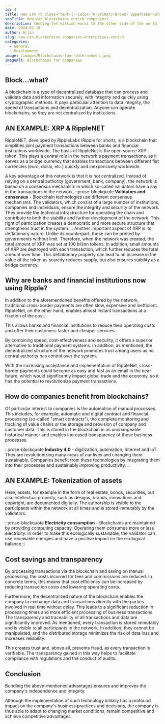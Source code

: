 ```yaml
---
id: 4
title: How can <b class="text-(--color-jm-primary-brown) uppercase">Blockchains</b> Enrich your company?
seoTitle: How can blockchains enrich companies?
description: Sending ten million euros to the other side of the world for a fraction of a cent - several thousand times within a few seconds? Blockchain technologies are revolutionising all sectors of the economy at breakneck speed. But what are blockchains? How exactly is this changing the way we do business and how do companies benefit from it?
date: 2024-07-10
author: Arian
slug: how-can-blockchains-companies-enterprises-enrich
categories:
  - General
  - Development
image: /images/Blockchains-fuer-Unternehmen.jpeg
imageAlt: Blockchains for companies
---
```


## **Block...what?**

A blockchain is a type of decentralized database that can process and validate data and information securely, with
integrity and quickly using cryptographic methods. It pays particular attention to data integrity, the speed of
transactions and decentralization. Anyone can operate blockchains, so they are not centralized by institutions.

## **AN EXAMPLE: XRP & RippleNET**

RippleNET, developed by RippleLabs (Ripple for short), is a blockchain that simplifies joint payment transactions
between banks and financial institutions worldwide. The basis of RippleNet is the open source XRP token. This plays a
central role in the network's payment transactions, as it serves as a bridge currency that enables transactions between
different fiat currencies (euro, dollar, etc.) quickly and inexpensively worldwide.

A key advantage of this network is that it is not centralized. Instead of relying on a central authority (government,
bank, company), the network is based on a consensus mechanism in which so-called validators have a say in the
transactions in the network. ::prose-blockquote **Validators and consensus** - Blockchain technologies use different
consensus mechanisms. The validators, which consist of a large number of institutions, companies and individuals, ensure
the integrity and security of the network. They provide the technical infrastructure for operating the chain and
contribute to both the stability and further development of the network. This right of participation creates a
democratic and more secure structure that strengthens trust in the system. :: Another important aspect of XRP is its
deflationary nature. Unlike its counterpart, these can be printed by governments without limit. Therefore, when the
network was created, the total amount of XRP was set at 100 billion tokens. In addition, small amounts of XRP are
destroyed with each transaction, which further reduces the total amount over time. This deflationary property can lead
to an increase in the value of the token
as scarcity reduces supply, but also ensures stability as a bridge currency.

## **Why are banks and financial institutions now using Ripple?**

In addition to the aforementioned benefits offered by the network, traditional cross-border payments are often slow,
expensive and inefficient. RippleNet, on the other hand, enables almost instant transactions at a fraction of the cost.

This allows banks and financial institutions to reduce their operating costs and offer their customers faster and
cheaper services.

By combining speed, cost-effectiveness and security, it offers a superior alternative to
traditional payment systems. In addition, as mentioned, the decentralized structure of the network promotes
trust among users as no central authority has control over the system.

With the increasing acceptance and implementation of RippleNet, cross-border payments could become as easy and fast as
an email in the near future, which would significantly impact global trade and the economy, so it has the potential to
revolutionize payment transactions.

## **How ​​do companies benefit from blockchains?**

Of particular interest to companies is the automation of manual processes. This includes, for example,
automatic and digital contract and financial processing (so-called "smart contracts"), the complete monitoring and
tracking of value chains or the storage and provision of company and customer data. This is stored in the blockchain in
an unchangeable historical manner and enables increased transparency of these business processes.

::prose-blockquote
**Industry 4.0** - digitization, automation, Internet and IoT: They are revolutionizing many areas of our
lives and changing them sustainably. Companies benefit from these technologies by integrating them into their
processes and sustainably improving productivity. ::

## **AN EXAMPLE: Tokenization of assets**

Here, assets, for example in the form of real estate, bonds, securities, but also intellectual property, such as
designs, brands, innovations and copyright, are documented digitally. The authorship is visible to the participants
within the network at all times and is stored immutably by the validators.

::prose-blockquote
**Electricity consumption** - Blockchains are maintained by providing computing capacity. Operating them consumes more
or less electricity. In order to make this ecologically sustainable, the validator can
use renewable energies and have a positive impact on the ecological balance.::

## **Cost savings and transparency**

By processing transactions via the blockchain and saving on manual processing, the costs incurred for fees and
commissions are reduced. In concrete terms, this means that cost efficiency can be increased by reducing transaction
costs and lowering operating costs.

Furthermore, the decentralized nature of the blockchain enables the company to exchange data and transactions directly
with the parties involved in real time without delay. This leads to a significant reduction in processing times and more
efficient processing of business transactions. The transparency and traceability of all transactions and data are
significantly improved. As mentioned, every transaction is stored immutably and is visible to all participants in the
network. In addition, they cannot be manipulated, and the distributed storage minimizes the risk of data loss and
increases reliability.

This creates trust and, above all, prevents fraud, as every transaction is verifiable. The transparency gained in this
way helps to facilitate compliance with regulations and the conduct of audits.

## **Conclusion**

Bundling the above-mentioned advantages ensures and improves the company's independence and integrity.

Although the implementation of such technology initially has a profound impact on the company's business practices and
decisions, the company is thus able to adapt to changing market conditions,
remain competitive and achieve competitive advantages.
